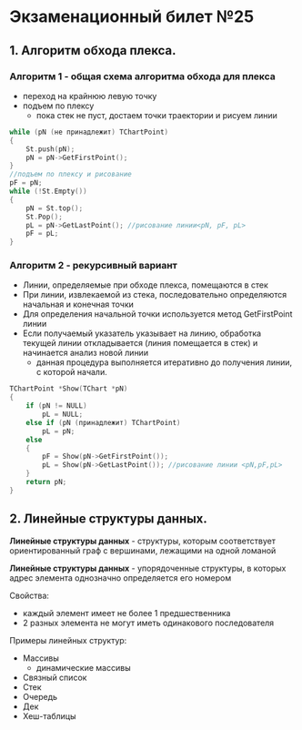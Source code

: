 # Экзаменационный билет №25

## 1. Алгоритм обхода плекса.

### Алгоритм 1 - общая схема алгоритма обхода для плекса

- переход на крайнюю левую точку
- подъем по плексу
  - пока стек не пуст, достаем точки траектории и рисуем линии

```C++
while (pN (не принадлежит) TChartPoint)
{
    St.push(pN);
    pN = pN->GetFirstPoint();
}
//подъем по плексу и рисование
pF = pN;
while (!St.Empty())
{
    pN = St.top();
    St.Pop();
    pL = pN->GetLastPoint(); //рисование линии<pN, pF, pL>
    pF = pL;
}
```

### Алгоритм 2 - рекурсивный вариант

- Линии, определяемые при обходе плекса, помещаются в стек
- При линии, извлекаемой из стека, последовательно определяются начальная и конечная точки
- Для определения начальной точки используется метод GetFirstPoint линии
- Если получаемый указатель указывает на линию, обработка текущей линии откладывается (линия помещается в стек) и начинается анализ новой линии
  - данная процедура выполняется итеративно до получения линии, с которой начали.

```C++
TChartPoint *Show(TChart *pN)
{
    if (pN != NULL)
        pL = NULL;
    else if (pN (принадлежит) TChartPoint)
        pL = pN;
    else
    {
        pF = Show(pN->GetFirstPoint());
        pL = Show(pN->GetLastPoint()); //рисование линии <pN,pF,pL>
    }
    return pN;
}
```

## 2. Линейные структуры данных.

**Линейные структуры данных** - структуры, которым соответствует ориентированный граф с вершинами, лежащими на одной ломаной

**Линейные структуры данных** - упорядоченные структуры, в которых адрес элемента однозначно определяется его номером

Свойства:

- каждый элемент имеет не более 1 предшественника
- 2 разных элемента не могут иметь одинакового последователя

Примеры линейных структур:

- Массивы
  - динамические массивы
- Связный список
- Стек
- Очередь
- Дек
- Хеш-таблицы
